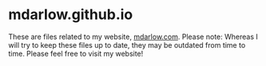# mdarlow.github.io

These are files related to my website, [mdarlow.com](http://mdarlow.com/). Please note: Whereas I will try to keep these files up to date, they may be outdated from time to time. Please feel free to visit my website!

